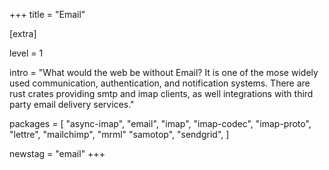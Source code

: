 +++
title = "Email"

[extra]

level = 1

intro = "What would the web be without Email? It is one of the mose widely used communication, authentication, and notification systems. There are rust crates providing smtp and imap clients, as well integrations with third party email delivery services."

packages = [
  "async-imap",
  "email",
  "imap",
  "imap-codec",
  "imap-proto",
  "lettre",
  "mailchimp",
  "mrml"
  "samotop",
  "sendgrid",
]

newstag = "email"
+++
